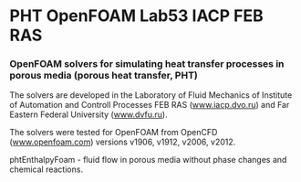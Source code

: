 # PHT OpenFOAM Lab53 IACP FEB RAS
### OpenFOAM solvers for simulating heat transfer processes in porous media (porous heat transfer, PHT)
The solvers are developed in the Laboratory of Fluid Mechanics of Institute of Automation and Controll Processes FEB RAS (www.iacp.dvo.ru) and Far Eastern Federal University (www.dvfu.ru).

The solvers were tested for OpenFOAM from OpenCFD (www.openfoam.com) versions v1906, v1912, v2006, v2012.

phtEnthalpyFoam - fluid flow in porous media without phase changes and chemical reactions.
